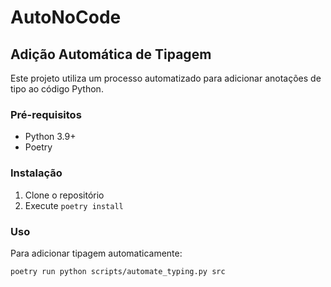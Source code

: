 # AutoNoCode

## Adição Automática de Tipagem

Este projeto utiliza um processo automatizado para adicionar anotações de tipo ao código Python.

### Pré-requisitos

- Python 3.9+
- Poetry

### Instalação

1. Clone o repositório
2. Execute `poetry install`

### Uso

Para adicionar tipagem automaticamente:

```bash
poetry run python scripts/automate_typing.py src
